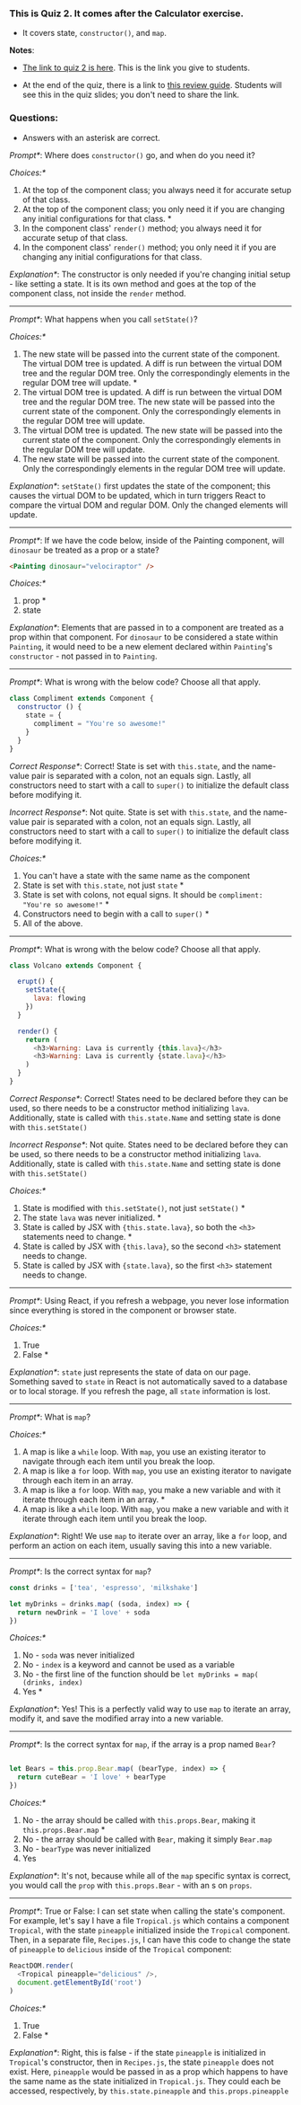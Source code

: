 ### This is Quiz 2. It comes after the Calculator exercise.
- It covers state, `constructor()`, and `map`.

**Notes**:
- [The link to quiz 2 is here](https://ga-instruction-sandbox.herokuapp.com/?lessonURL=https://ga-instruction.s3.amazonaws.com/json/REACT/unit-2/unit2-quiz.json). This is the link you give to students.

- At the end of the quiz, there is a link to [this review guide](https://git.generalassemb.ly/education-product/react-review-guides/blob/master/unit-2-react-review-guide.md). Students will see this in the quiz slides; you don't need to share the link.

### Questions:
- Answers with an asterisk are correct.

_Prompt*_: Where does `constructor()` go, and when do you need it?


_Choices:*_

1. At the top of the component class; you always need it for accurate setup of that class.
2. At the top of the component class; you only need it if you are changing any initial configurations for that class. *
3. In the component class' `render()` method; you always need it for accurate setup of that class.
4. In the component class' `render()` method;  you only need it if you are changing any initial configurations for that class.


_Explanation*_:  The constructor is only needed if you're changing initial setup - like setting a state. It is its own method and goes at the top of the component class, not inside the `render` method.

-----------------------------------

_Prompt*_: What happens when you call `setState()`?

_Choices:*_

1. The new state will be passed into the current state of the component. The virtual DOM tree is updated. A diff is run between the virtual DOM tree and the regular DOM tree. Only the correspondingly elements in the regular DOM tree will update. *
2. The virtual DOM tree is updated. A diff is run between the virtual DOM tree and the regular DOM tree. The new state will be passed into the current state of the component. Only the correspondingly elements in the regular DOM tree will update.
3. The virtual DOM tree is updated. The new state will be passed into the current state of the component. Only the correspondingly elements in the regular DOM tree will update.
4. The new state will be passed into the current state of the component. Only the correspondingly elements in the regular DOM tree will update.

_Explanation*_:  `setState()` first updates the state of the component; this causes the virtual DOM to be updated, which in turn triggers React to compare the virtual DOM and regular DOM. Only the changed elements will update.

-----------------------------------

_Prompt*_:  If we have the code below, inside of the Painting component, will `dinosaur` be treated as a prop or a state?

```html
<Painting dinosaur="velociraptor" />
```

_Choices:*_

1. prop *
2. state

_Explanation*_: Elements that are passed in to a component are treated as a prop within that component. For `dinosaur` to be considered a state within `Painting`, it would need to be a new element declared within `Painting`'s `constructor` - not passed in to `Painting`.

----------------------------------

_Prompt*_: What is wrong with the below code? Choose all that apply.

```js
class Compliment extends Component {
  constructor () {
    state = {
      compliment = "You're so awesome!"
    }
  }
}
```

_Correct Response*_:  Correct! State is set with `this.state`, and the name-value pair is separated with a colon, not an equals sign. Lastly, all constructors need to start with a call to `super()` to initialize the default class before modifying it.

_Incorrect Response*_: Not quite. State is set with `this.state`, and the name-value pair is separated with a colon, not an equals sign. Lastly, all constructors need to start with a call to `super()` to initialize the default class before modifying it.

_Choices:*_

1. You can't have a state with the same name as the component
2. State is set with `this.state`, not just `state` *
3. State is set with colons, not equal signs. It should be `compliment: "You're so awesome!"` *
4. Constructors need to begin with a call to `super()` *
5. All of the above.

----------------------------------

_Prompt*_: What is wrong with the below code? Choose all that apply.

```js
class Volcano extends Component {

  erupt() {
    setState({
      lava: flowing
    })
  }

  render() {
    return (
      <h3>Warning: Lava is currently {this.lava}</h3>
      <h3>Warning: Lava is currently {state.lava}</h3>
    )
  }
}

```

_Correct Response*_:  Correct! States need to be declared before they can be used, so there needs to be a constructor method initializing `lava`. Additionally, state is called with `this.state.Name` and setting state is done with `this.setState()`

_Incorrect Response*_:  Not quite. States need to be declared before they can be used, so there needs to be a constructor method initializing `lava`. Additionally, state is called with `this.state.Name` and setting state is done with `this.setState()`


_Choices:*_

1. State is modified with `this.setState()`, not just `setState()` *
2. The state `lava` was never initialized. *
3. State is called by JSX with `{this.state.lava}`, so both the `<h3>` statements need to change. *
4. State is called by JSX with `{this.lava}`, so the second `<h3>` statement needs to change.
5. State is called by JSX with `{state.lava}`, so the first `<h3>` statement needs to change.


-----------------------------------

_Prompt*_: Using React, if you refresh a webpage, you never lose information since everything is stored in the component or browser state.

_Choices:*_

1. True
2. False *

_Explanation*_: `state` just represents the state of data on our page. Something saved to `state` in React is not automatically saved to a database or to local storage. If you refresh the page, all `state` information is lost.

----------------------------------

_Prompt*_:  What is `map`?

_Choices:*_

1. A map is like a `while` loop. With `map`, you use an existing iterator to navigate through each item until you break the loop.
2. A map is like a `for` loop. With `map`, you use an existing iterator to navigate through each item in an array.
3. A map is like a `for` loop. With `map`, you make a new variable and with it iterate through each item in an array. *
4. A map is like a `while` loop. With `map`, you make a new variable and with it iterate through each item until you break the loop.

_Explanation*_:  Right! We use `map` to iterate over an array, like a `for` loop, and perform an action on each item, usually saving this into a new variable.

-----------------------------------

_Prompt*_:  Is the correct syntax for `map`?

```js
const drinks = ['tea', 'espresso', 'milkshake']

let myDrinks = drinks.map( (soda, index) => {
  return newDrink = 'I love' + soda
})
```

_Choices:*_

1. No - `soda` was never initialized
2. No - `index` is a keyword and cannot be used as a variable
3. No - the first line of the function should be `let myDrinks = map( (drinks, index)`
4. Yes *

_Explanation*_:  Yes! This is a perfectly valid way to use `map` to iterate an array, modify it, and save the modified array into a new variable.

----------------------------------

_Prompt*_:  Is the correct syntax for `map`, if the array is a prop named `Bear`?

```js

let Bears = this.prop.Bear.map( (bearType, index) => {
  return cuteBear = 'I love' + bearType
})
```

_Choices:*_

1. No - the array should be called with `this.props.Bear`, making it `this.props.Bear.map` *
2. No - the array should be called with `Bear`, making it simply `Bear.map`
3. No - `bearType` was never initialized
4. Yes

_Explanation*_:  It's not, because while all of the `map` specific syntax is correct, you would call the `prop` with `this.props.Bear` - with an s on `props`.

----------------------------------

_Prompt*_:  True or False: I can set state when calling the state's component. For example, let's say I have a file `Tropical.js` which contains a component `Tropical`, with the state `pineapple` initialized inside the `Tropical` component. Then, in a separate file, `Recipes.js`, I can have this code to change the state of `pineapple` to `delicious` inside of the `Tropical` component:

```js
ReactDOM.render(
  <Tropical pineapple="delicious" />,
  document.getElementById('root')
)
```

_Choices:*_

1. True
2. False *

_Explanation*_:  Right, this is false - if the state `pineapple` is initialized in `Tropical`'s constructor, then in `Recipes.js`, the state `pineapple` does not exist. Here, `pineapple` would be passed in as a prop which happens to have the same name as the state initialized in `Tropical.js`. They could each be accessed, respectively, by `this.state.pineapple` and `this.props.pineapple`
